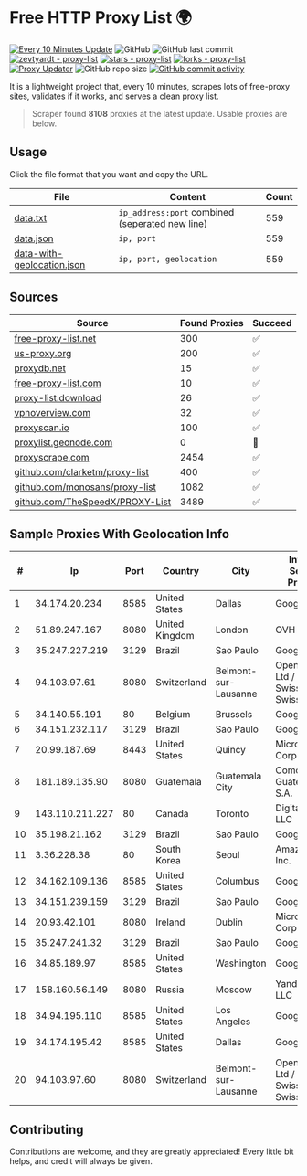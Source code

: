 
# Free HTTP Proxy List 🌍

[![Every 10 Minutes Update](https://github.com/mertguvencli/http-proxy-list/actions/workflows/main.yml/badge.svg?branch=main)](https://github.com/mertguvencli/http-proxy-list/actions/workflows/main.yml)
![GitHub](https://img.shields.io/github/license/mertguvencli/http-proxy-list)
![GitHub last commit](https://img.shields.io/github/last-commit/mertguvencli/http-proxy-list)
[![zevtyardt - proxy-list](https://img.shields.io/static/v1?label=zevtyardt&message=proxy-list&color=blue&logo=github)](https://github.com/zevtyardt/proxy-list "Go to GitHub repo")
[![stars - proxy-list](https://img.shields.io/github/stars/zevtyardt/proxy-list?style=social)](https://github.com/zevtyardt/proxy-list)
[![forks - proxy-list](https://img.shields.io/github/forks/zevtyardt/proxy-list?style=social)](https://github.com/zevtyardt/proxy-list)
[![Proxy Updater](https://github.com/zevtyardt/proxy-list/workflows/Proxy%20Updater/badge.svg)](https://github.com/zevtyardt/proxy-list/actions?query=workflow:"Proxy+Updater")
![GitHub repo size](https://img.shields.io/github/repo-size/zevtyardt/proxy-list)
[![GitHub commit activity](https://img.shields.io/github/commit-activity/m/zevtyardt/proxy-list?logo=commits)](https://github.com/zevtyardt/proxy-list/commits/main)

It is a lightweight project that, every 10 minutes, scrapes lots of free-proxy sites, validates if it works, and serves a clean proxy list.

> Scraper found **8108** proxies at the latest update. Usable proxies are below.

## Usage

Click the file format that you want and copy the URL.

|File|Content|Count|
|----|-------|-----|
|[data.txt](https://raw.githubusercontent.com/mertguvencli/http-proxy-list/main/proxy-list/data.txt)|`ip_address:port` combined (seperated new line)|559|
|[data.json](https://raw.githubusercontent.com/mertguvencli/http-proxy-list/main/proxy-list/data.json)|`ip, port`|559|
|[data-with-geolocation.json](https://raw.githubusercontent.com/mertguvencli/http-proxy-list/main/proxy-list/data-with-geolocation.json)|`ip, port, geolocation`|559|

## Sources

|Source|Found Proxies|Succeed|
|------|-------------|-------|
|[free-proxy-list.net](https://free-proxy-list.net)|300|✅|
|[us-proxy.org](https://www.us-proxy.org)|200|✅|
|[proxydb.net](http://proxydb.net)|15|✅|
|[free-proxy-list.com](https://free-proxy-list.com/?page=&port=&type%5B%5D=http&type%5B%5D=https&up_time=0&search=Search)|10|✅|
|[proxy-list.download](https://www.proxy-list.download/HTTP)|26|✅|
|[vpnoverview.com](https://vpnoverview.com/privacy/anonymous-browsing/free-proxy-servers)|32|✅|
|[proxyscan.io](https://www.proxyscan.io)|100|✅|
|[proxylist.geonode.com](https://proxylist.geonode.com/api/proxy-list?limit=300&page=1&sort_by=lastChecked&sort_type=desc&protocols=http,https)|0|🚫|
|[proxyscrape.com](https://api.proxyscrape.com/v2/?request=displayproxies&protocol=http&timeout=10000&country=all&ssl=all&anonymity=all)|2454|✅|
|[github.com/clarketm/proxy-list](https://raw.githubusercontent.com/clarketm/proxy-list/master/proxy-list-raw.txt)|400|✅|
|[github.com/monosans/proxy-list](https://raw.githubusercontent.com/monosans/proxy-list/main/proxies/http.txt)|1082|✅|
|[github.com/TheSpeedX/PROXY-List](https://raw.githubusercontent.com/TheSpeedX/PROXY-List/master/http.txt)|3489|✅|


## Sample Proxies With Geolocation Info

|#|Ip|Port|Country|City|Internet Service Provider|
|-|--|----|-------|----|-------------------------|
|1|34.174.20.234|8585|United States|Dallas|Google LLC|
|2|51.89.247.167|8080|United Kingdom|London|OVH SAS|
|3|35.247.227.219|3129|Brazil|Sao Paulo|Google LLC|
|4|94.103.97.61|8080|Switzerland|Belmont-sur-Lausanne|OpenBusiness Ltd / SwissCenter / SwissLink|
|5|34.140.55.191|80|Belgium|Brussels|Google LLC|
|6|34.151.232.117|3129|Brazil|Sao Paulo|Google LLC|
|7|20.99.187.69|8443|United States|Quincy|Microsoft Corporation|
|8|181.189.135.90|8080|Guatemala|Guatemala City|Comcel Guatemala S.A.|
|9|143.110.211.227|80|Canada|Toronto|DigitalOcean, LLC|
|10|35.198.21.162|3129|Brazil|Sao Paulo|Google LLC|
|11|3.36.228.38|80|South Korea|Seoul|Amazon.com, Inc.|
|12|34.162.109.136|8585|United States|Columbus|Google LLC|
|13|34.151.239.159|3129|Brazil|Sao Paulo|Google LLC|
|14|20.93.42.101|8080|Ireland|Dublin|Microsoft Corporation|
|15|35.247.241.32|3129|Brazil|Sao Paulo|Google LLC|
|16|34.85.189.97|8585|United States|Washington|Google LLC|
|17|158.160.56.149|8080|Russia|Moscow|Yandex.Cloud LLC|
|18|34.94.195.110|8585|United States|Los Angeles|Google LLC|
|19|34.174.195.42|8585|United States|Dallas|Google LLC|
|20|94.103.97.60|8080|Switzerland|Belmont-sur-Lausanne|OpenBusiness Ltd / SwissCenter / SwissLink|



## Contributing

Contributions are welcome, and they are greatly appreciated! Every
little bit helps, and credit will always be given.

